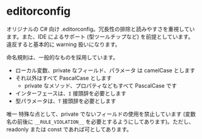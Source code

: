 # editorconfig

オリジナルの C# 向け .editorconfig。冗長性の排除と読みやすさを重視しています。また、IDE によるサポート (型ツールチップなど) を前提としています。  
違反すると基本的に warning 扱いになります。

命名規則は、一般的なものを採用しています。

- ローカル変数、private なフィールド、パラメータ は camelCase とします
- それ以外はすべて PascalCase とします
  - private なメソッド、プロパティなどもすべて PascalCase です
- インターフェースは、`I` 接頭辞を必要とします
- 型パラメータは、`T` 接頭辞を必要とします

唯一 特殊な点として、private でないフィールドの使用を禁止しています (変数名の前後に `__RULE_VIOLATION__` を必要とするようにしてあります)。ただし、readonly または const であれば可としてあります。

